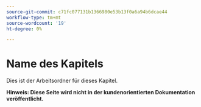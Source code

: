 ```yaml
---
source-git-commit: c71fc077131b1366980e53b13f0a6a94b6dcae44
workflow-type: tm+mt
source-wordcount: '19'
ht-degree: 0%

---
```

# Name des Kapitels

Dies ist der Arbeitsordner für dieses Kapitel.

**Hinweis: Diese Seite wird nicht in der kundenorientierten Dokumentation veröffentlicht.**
